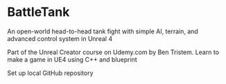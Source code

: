# BattleTank
An open-world head-to-head tank fight with simple AI, terrain, and advanced control system in Unreal 4

Part of the Unreal Creator course on Udemy.com by Ben Tristem.  Learn to make a game in UE4 using C++ and blueprint

Set up local GitHub repository
